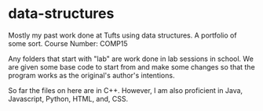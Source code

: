 # data-structures
Mostly my past work done at Tufts using data structures. A portfolio of some sort. Course Number: COMP15

Any folders that start with "lab" are work done in lab sessions in school. We are given some base code to start from and make some changes
so that the program works as the original's author's intentions. 

So far the files on here are in C++.
However, I am also proficient in Java, Javascript, Python, HTML, and, CSS. 
